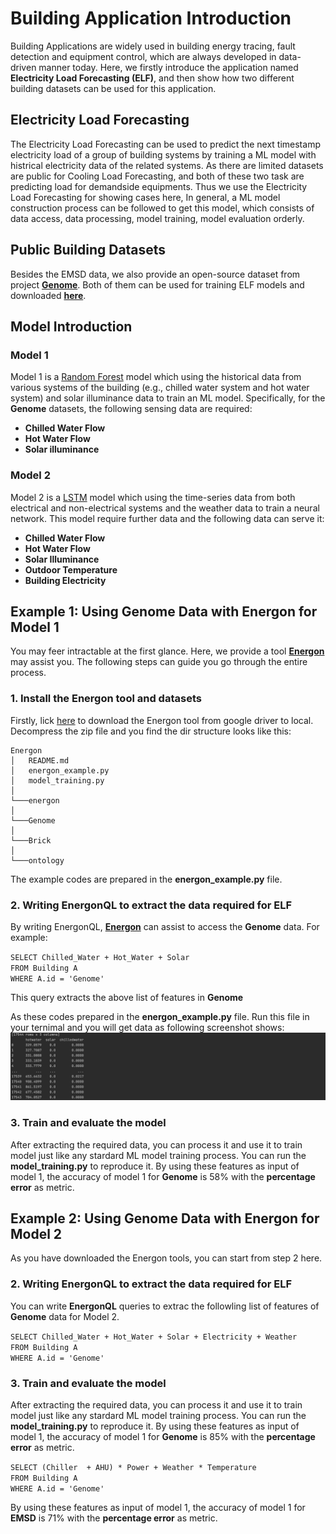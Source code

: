 # Building Application Introduction
Building Applications are widely used in building energy tracing, fault detection and equipment control, which are always developed in data-driven manner today. Here, we firstly introduce the application named **Electricity Load Forecasting (ELF)**, and then show how two different building datasets can be used for this application.
## Electricity Load Forecasting
The Electricity Load Forecasting can be used to predict the next timestamp electricity load of a group of building systems by training a ML model with histrical electricity data of the related systems. As there are limited datasets are public for Cooling Load Forecasting, and both of these two task are predicting load for demandside equipments. Thus we use the Electricity Load Forecasting for showing cases here,
In general, a ML model construction process can be followed to get this model, which consists of data access, data processing, model training, model evaluation orderly.
## Public Building Datasets
Besides the EMSD data, we also provide an open-source dataset from project [**Genome**][genome]. Both of them can be used for training ELF models and downloaded [**here**][download].
## Model Introduction
### Model 1
Model 1 is a [Random Forest][RF] model which using the historical data from various systems of the building (e.g., chilled water system and hot water system) and solar illuminance data to train an ML model. Specifically, for the **Genome** datasets, the following sensing data are required:

+ **Chilled Water Flow**
+ **Hot Water Flow**
+ **Solar illuminance**

### Model 2
Model 2 is a [LSTM][LSTM] model which using the time-series data from both electrical and non-electrical systems and the weather data to train a neural network. This model require further data and the following data can serve it:

+ **Chilled Water Flow**
+ **Hot Water Flow**
+ **Solar Illuminance**
+ **Outdoor Temperature**
+ **Building Electricity**

## Example 1: Using Genome Data with Energon for Model 1
You may feer intractable at the first glance. Here, we provide a tool [**Energon**][energon] may assist you. The following steps can guide you go through the entire process.

### 1. Install the Energon tool and datasets
Firstly, lick [here][download2] to download the Energon tool from google driver to local. Decompress the zip file and you find the dir structure looks like this:
```
Energon
│   README.md
│   energon_example.py  
│   model_training.py
│ 
└───energon
│ 
└───Genome
│ 
└───Brick
│ 
└───ontology
```
The example codes are prepared in the **energon_example.py** file.


### 2. Writing EnergonQL to extract the data required for ELF
By writing EnergonQL, [**Energon**][energon] can assist to access the **Genome** data. For example:

`SELECT Chilled_Water + Hot_Water + Solar`\
`FROM Building A`\
`WHERE A.id = 'Genome'`

This query extracts the above list of features in **Genome**

As these codes prepared in the **energon_example.py** file. Run this file in your ternimal and you will get data as following screenshot shows:
![image](https://github.com/fangger4396/energon_example/blob/main/img/screenshot.png)
### 3. Train and evaluate the model
After extracting the required data, you can process it and use it to train model just like any stardard ML model training process.
You can run the **model_training.py** to reproduce it.
By using these features as input of model 1, the accuracy of model 1 for **Genome** is 58% with the **percentage error** as metric.

## Example 2: Using Genome Data with Energon for Model 2

As you have downloaded the Energon tools, you can start from step 2 here.

### 2. Writing EnergonQL to extract the data required for ELF
You can write **EnergonQL** queries to extrac the followling list of features of **Genome** data for Model 2.

`SELECT Chilled_Water + Hot_Water + Solar + Electricity + Weather`\
`FROM Building A`\
`WHERE A.id = 'Genome'`

### 3.  Train and evaluate the model
After extracting the required data, you can process it and use it to train model just like any stardard ML model training process.
You can run the **model_training.py** to reproduce it.
By using these features as input of model 1, the accuracy of model 1 for **Genome** is 85% with the **percentage error** as metric.

`SELECT (Chiller  + AHU) * Power + Weather * Temperature`\
`FROM Building A`\
`WHERE A.id = 'Genome'`

By using these features as input of model 1, the accuracy of model 1 for **EMSD** is 71% with the **percentage error** as metric.



[genome]:https://github.com/buds-lab/the-building-data-genome-project
[brick]:https://brickschema.org/ontology/
[energon]:https://github.com/fangger4396/energon_example/blob/main/Energon.md
[download]:https://github.com/fangger4396/energon_example/blob/main/cement.md
[RF]:https://www.sciencedirect.com/science/article/pii/S0378778818311290
[LSTM]:https://www.sciencedirect.com/science/article/pii/S0306261917302921
[download2]:https://drive.google.com/file/d/1EwPoNCn1O0-ag71p_tIN1DbzSfLc1VFl/view?usp=sharing
